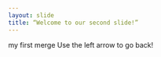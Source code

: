 ```yaml
---
layout: slide
title: “Welcome to our second slide!”
---
```

my first merge
Use the left arrow to go back!
